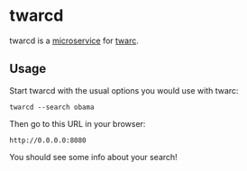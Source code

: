 # twarcd

twarcd is a [microservice] for [twarc].

## Usage

Start twarcd with the usual options you would use with twarc:

    twarcd --search obama 

Then go to this URL in your browser:

    http://0.0.0.0:8080 

You should see some info about your search!

[twarc]: https://github.com/DocNow/twarc
[microservice]: https://en.wikipedia.org/wiki/Microservices

